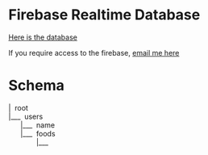 # Firebase Realtime Database

[Here is the database](https://console.firebase.google.com/project/macro-3a898/database/macro-3a898/data/)

If you require access to the firebase, [email me here](mailto:joyod3@gmail.com)

# Schema

[//]: <> (This is a schema diagram. It doesn't make any sense in here, open this in a markdown viewer like on the repo or the markdown VS Code plugin.)

| &nbsp;root  
|\_\_\_&nbsp;&nbsp;users  
&nbsp;&nbsp;&nbsp;&nbsp;&nbsp;&nbsp;|\_\_\_&nbsp;&nbsp;name  
&nbsp;&nbsp;&nbsp;&nbsp;&nbsp;&nbsp;|\_\_\_&nbsp;&nbsp;foods  
&nbsp;&nbsp;&nbsp;&nbsp;&nbsp;&nbsp;&nbsp;&nbsp;&nbsp;&nbsp;&nbsp;&nbsp;&nbsp;&nbsp;|\_\_\_&nbsp;&nbsp;